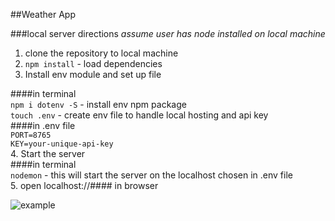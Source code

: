 ##Weather App

###local server directions
*assume user has node installed on local machine*

1. clone the repository to local machine  
2. `npm install` - load dependencies  
3. Install env module and set up file  

  ####in terminal  
  `npm i dotenv -S` - install env npm package  
 `touch .env` - create env file to handle local hosting and api key  
  ####in .env file  
  `PORT=8765`  
  `KEY=your-unique-api-key`  
4. Start the server  
  ####in terminal    
   `nodemon` - this will start the server on the localhost chosen in .env file  
5. open localhost://#### in browser  

![example](https://cloud.githubusercontent.com/assets/15387439/21964853/cdf0f82c-db21-11e6-856a-a9885c5c6e9a.png)
